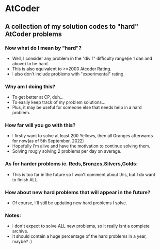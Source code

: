 # AtCoder

## A collection of my solution codes to "hard" AtCoder problems

### Now what do I mean by "hard"?

- Well, I consider any problem in the "div 1" difficulty range(ie 1 dan and above) to be hard.
- This is also equivalent to >=2000 Atcoder Rating.
- I also don't include problems with "experimental" rating.

### Why am I doing this?

- To get better at CP, duh...
- To easily keep track of my problem solutions...
- Plus, it may be useful for someone else that needs help in a hard problem.

### How far will you go with this?

- I firstly want to solve at least 200 Yellows, then all Oranges afterwards for now(as of 5th September, 2022)
- Hopefully I'm alive and have the motivation to continue solving them.
- Solving rougly solving 2 problems per day on average.

### As for harder problems ie. Reds,Bronzes,Silvers,Golds:

- This is too far in the future so I won't comment about this, but I do want to finish ALL.

### How about new hard problems that will appear in the future?

- Of course, I'll still be updating new hard problems I solve.

### Notes:

- I don't expect to solve ALL new problems, so it really isnt a complete archive.
- It should contain a huge percentage of the hard problems in a year, maybe? :)
